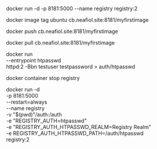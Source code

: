 docker run -d -p 8181:5000 --name registry registry:2


docker image tag ubuntu cb.neafiol.site:8181/myfirstimage

docker push cb.neafiol.site:8181/myfirstimage

docker pull cb.neafiol.site:8181/myfirstimage


docker run \
  --entrypoint htpasswd \
  httpd:2 -Bbn testuser testpassword > auth/htpasswd

docker container stop registry

docker run -d \
  -p 8181:5000 \
  --restart=always \
  --name registry \
  -v "$(pwd)"/auth:/auth \
  -e "REGISTRY_AUTH=htpasswd" \
  -e "REGISTRY_AUTH_HTPASSWD_REALM=Registry Realm" \
  -e REGISTRY_AUTH_HTPASSWD_PATH=/auth/htpasswd \
  registry:2